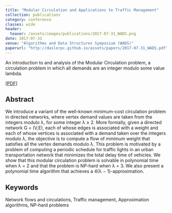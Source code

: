 ```yaml
---
title: "Modular Circulation and Applications to Traffic Management"
collection: publications
category: conference
classes: wide
header: 
  teaser: /assets/images/publications/2017-07-31_WADS.png
date: 2017-07-31
venue: "Algorithms and Data Structures Symposium (WADS)"
paperurl: "http://daslerpc.github.io/assets/papers/2017-07-31_WADS.pdf"
---
```


An introduction to and analysis of the Modular Circulation problem, a circulation problem in which all demands are an integer modulo some value lambda.

\[[PDF](/assets/papers/2017-07-31_WADS.pdf)\]

## Abstract
We introduce a variant of the well-known minimum-cost circulation problem in directed networks, where vertex demand values are taken from the integers modulo λ, for some integer λ ≥ 2. More formally, given a directed network G = (V,E), each of whose edges is associated with a weight and each of whose vertices is associated with a demand taken over the integers modulo λ, the objective is to compute a flow of minimum weight that satisfies all the vertex demands modulo λ. This problem is motivated by a problem of computing a periodic schedule for traffic lights in an urban transportation network that minimizes the total delay time of vehicles. We show that this modular circulation problem is solvable in polynomial time when λ = 2 and that the problem is NP-hard when λ = 3. We also present a polynomial time algorithm that achieves a 4(λ − 1)-approximation.

## Keywords
Network flows and circulations, Traffic management, Approximation algorithms, NP-hard problems